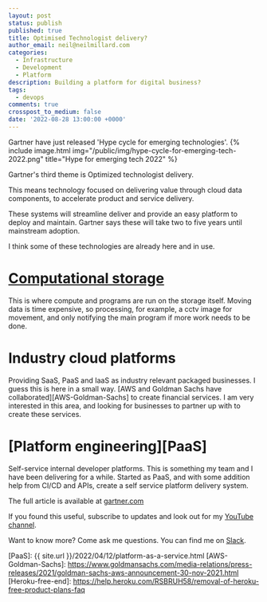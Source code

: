 ```yaml
---
layout: post
status: publish
published: true
title: Optimised Technologist delivery?
author_email: neil@neilmillard.com
categories:
  - Infrastructure
  - Development
  - Platform
description: Building a platform for digital business?
tags:
  - devops
comments: true
crosspost_to_medium: false
date: '2022-08-28 13:00:00 +0000'
---
```

Gartner have just released 'Hype cycle for emerging technologies'.
{% include image.html
img="/public/img/hype-cycle-for-emerging-tech-2022.png"
title="Hype for emerging tech 2022" %}

Gartner's third theme is Optimized technologist delivery.

This means technology focused on delivering value through cloud data components, to accelerate product and service
delivery.

These systems will streamline deliver and provide an easy platform to deploy and maintain. Gartner says these will take
two to five years until mainstream adoption.

I think some of these technologies are already here and in use.

[Computational storage][computational-storage]
========

This is where compute and programs are run on the storage itself.
Moving data is time expensive, so processing, for example, a cctv image for movement, and only notifying the main program
if more work needs to be done.

Industry cloud platforms
============

Providing SaaS, PaaS and IaaS as industry relevant packaged businesses. I guess this is here
in a small way. [AWS and Goldman Sachs have collaborated][AWS-Goldman-Sachs] to create financial services.
I am very interested in this area, and looking for businesses to partner up with to create these services.

[Platform engineering][PaaS]
==========

Self-service internal developer platforms. This is something my team and I have been delivering
for a while. Started as PaaS, and with some addition help from CI/CD and APIs, create a self service platform delivery
system.

The full article is available at [gartner.com][gartner-hype]


If you found this useful, subscribe to updates and look out for my [YouTube channel]({{site.data.youtube.channel}}).

Want to know more? Come ask me questions. You can find me on [Slack]({{site.data.slack.invite}}).


[gartner-hype]: https://www.gartner.com/en/articles/what-s-new-in-the-2022-gartner-hype-cycle-for-emerging-technologies
[computational-storage]: https://www.snia.org/education/what-is-computational-storage
[PaaS]: {{ site.url }}/2022/04/12/platform-as-a-service.html
[AWS-Goldman-Sachs]: https://www.goldmansachs.com/media-relations/press-releases/2021/goldman-sachs-aws-announcement-30-nov-2021.html
[Heroku-free-end]: https://help.heroku.com/RSBRUH58/removal-of-heroku-free-product-plans-faq
